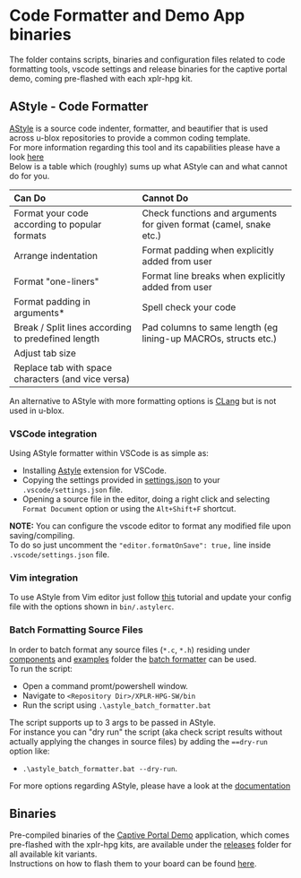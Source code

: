 # Code Formatter and Demo App binaries
The folder contains scripts, binaries and configuration files related to code formatting tools, vscode settings and release binaries for the captive portal demo, coming pre-flashed with each xplr-hpg kit.<br>

## AStyle - Code Formatter
[AStyle](http://astyle.sourceforge.net/) is a source code indenter, formatter, and beautifier that is used across u-blox repositories to provide a common coding template.<br>
For more information regarding this tool and its capabilities please have a look [here](http://astyle.sourceforge.net/astyle.html)<br>
Below is a table which (roughly) sums up what AStyle can and what cannot do for you.

| Can Do                                             | Cannot Do                                                            |
|:---------------------------------------------------|:---------------------------------------------------------------------|
| Format your code according to popular formats      | Check functions and arguments for given format (camel, snake etc.)   |
| Arrange indentation                                | Format padding when explicitly added from user                       |
| Format "one-liners"                                | Format line breaks when explicitly added from user                   |
| Format padding in arguments*                       | Spell check your code                                                |
| Break / Split lines according to predefined length | Pad columns to same length (eg lining-up MACROs, structs etc.)       |
| Adjust tab size                                    |                                                                      |
| Replace tab with space characters (and vice versa) |                                                                      |

An alternative to AStyle with more formatting options is [CLang](https://clang.llvm.org/docs/ClangFormatStyleOptions.html) but is not used in u-blox.

### VSCode integration
Using AStyle formatter within VSCode is as simple as:
* Installing [Astyle](https://marketplace.visualstudio.com/items?itemName=chiehyu.vscode-astyle) extension for VSCode.
* Copying the settings provided in [settings.json](./settings.json) to your `.vscode/settings.json` file.
* Opening a source file in the editor, doing a right click and selecting `Format Document` option or using the `Alt+Shift+F` shortcut.

**NOTE:** You can configure the vscode editor to format any modified file upon saving/compiling.<br>
To do so just uncomment the `"editor.formatOnSave": true,` line inside `.vscode/settings.json` file.

### Vim integration
To use AStyle from Vim editor just follow [this](https://blog.shichao.io/2014/01/16/artistic_style_vim.html) tutorial and update your config file with the options shown in `bin/.astylerc`.

### Batch Formatting Source Files
In order to batch format any source files (`*.c`, `*.h`) residing under [components](../components/) and [examples](../examples/) folder the [batch formatter](./astyle_batch_formatter.bat) can be used.<br>
To run the script:
* Open a command promt/powershell window.
* Navigate to `<Repository Dir>/XPLR-HPG-SW/bin`
* Run the script using `.\astyle_batch_formatter.bat`

The script supports up to 3 args to be passed in AStyle.<br> For instance you can "dry run" the script (aka check script results without actually applying the changes in source files) by adding the `==dry-run` option like:
* `.\astyle_batch_formatter.bat --dry-run`.

For more options regarding AStyle, please have a look at the [documentation](http://astyle.sourceforge.net/astyle.html#_Other_Options)

## Binaries
Pre-compiled binaries of the [Captive Portal Demo](./../examples/shortrange/05_hpg_wifi_mqtt_correction_captive_portal/) application, which comes pre-flashed with the xplr-hpg kits, are available under the [releases](./releases/) folder for all available kit variants.<br>
Instructions on how to flash them to your board can be found [here](./../docs/README_flashing_guide.md).